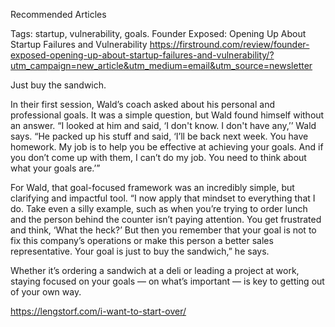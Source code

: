 Recommended Articles

Tags: startup, vulnerability, goals.
Founder Exposed: Opening Up About Startup Failures and Vulnerability
https://firstround.com/review/founder-exposed-opening-up-about-startup-failures-and-vulnerability/?utm_campaign=new_article&utm_medium=email&utm_source=newsletter

Just buy the sandwich.

In their first session, Wald’s coach asked about his personal and professional goals. It was a simple question, but Wald found himself without an answer. “I looked at him and said, ‘I don't know. I don't have any,’’ Wald says. “He packed up his stuff and said, ‘I’ll be back next week. You have homework. My job is to help you be effective at achieving your goals. And if you don’t come up with them, I can’t do my job. You need to think about what your goals are.’”

For Wald, that goal-focused framework was an incredibly simple, but clarifying and impactful tool. “I now apply that mindset to everything that I do. Take even a silly example, such as when you’re trying to order lunch and the person behind the counter isn’t paying attention. You get frustrated and think, ‘What the heck?’ But then you remember that your goal is not to fix this company’s operations or make this person a better sales representative. Your goal is just to buy the sandwich,” he says.

Whether it’s ordering a sandwich at a deli or leading a project at work, staying focused on your goals — on what’s important — is key to getting out of your own way.

https://lengstorf.com/i-want-to-start-over/